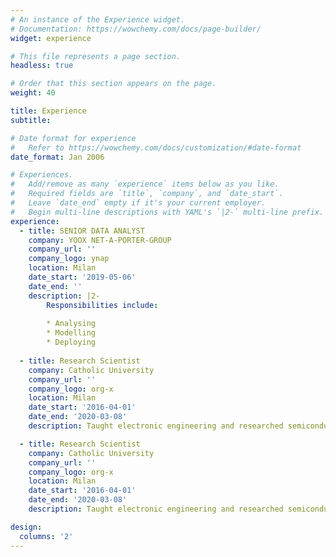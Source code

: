 ```yaml
---
# An instance of the Experience widget.
# Documentation: https://wowchemy.com/docs/page-builder/
widget: experience

# This file represents a page section.
headless: true

# Order that this section appears on the page.
weight: 40

title: Experience
subtitle:

# Date format for experience
#   Refer to https://wowchemy.com/docs/customization/#date-format
date_format: Jan 2006

# Experiences.
#   Add/remove as many `experience` items below as you like.
#   Required fields are `title`, `company`, and `date_start`.
#   Leave `date_end` empty if it's your current employer.
#   Begin multi-line descriptions with YAML's `|2-` multi-line prefix.
experience:
  - title: SENIOR DATA ANALYST
    company: YOOX NET-A-PORTER-GROUP
    company_url: ''
    company_logo: ynap
    location: Milan
    date_start: '2019-05-06'
    date_end: ''
    description: |2-
        Responsibilities include:
        
        * Analysing
        * Modelling
        * Deploying
        
  - title: Research Scientist
    company: Catholic University
    company_url: ''
    company_logo: org-x
    location: Milan
    date_start: '2016-04-01'
    date_end: '2020-03-08'
    description: Taught electronic engineering and researched semiconductor physics.

  - title: Research Scientist
    company: Catholic University
    company_url: ''
    company_logo: org-x
    location: Milan
    date_start: '2016-04-01'
    date_end: '2020-03-08'
    description: Taught electronic engineering and researched semiconductor physics.

design:
  columns: '2'
---
```

